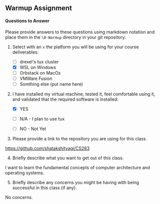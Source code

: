 ## Warmup Assignment

#### Questions to Answer
Please provide answers to these questions using markdown notation and place them in the `\0-Warmup` directory in your git repository:

1. Select with an `x` the platform you will be using for your course deliverables:

    - [ ] drexel's tux cluster
    - [x] WSL on Windows
    - [ ] Orbstack on MacOs
    - [ ] VMWare Fusion
    - [ ] Somthing else (put name here)

2. I have installed my virtual machine, tested it, feel comfortable using it, and validated that the required software is installed:

    - [x] YES
    - [ ] N/A - I plan to use tux
    - [ ] NO - Not Yet


3. Please provide a link to the repository you are using for this class.

https://github.com/shatakshityagi/CS283

4. Briefly describe what you want to get out of this class.

I want to learn the fundamental concepts of computer architecture and operating systems.

5. Briefly describe any concerns you might be having with being successful in this class (if any).

No concerns.
